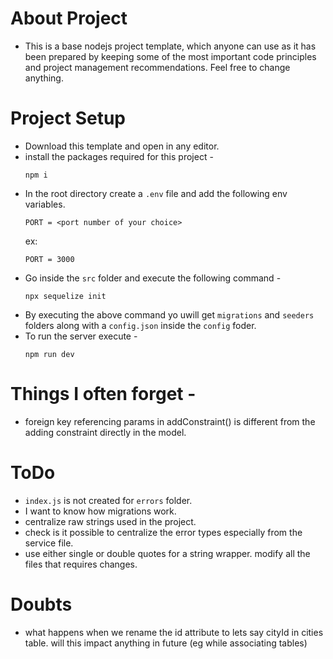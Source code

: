 # About Project
* This is a base nodejs project template, which anyone can use as it has been prepared by keeping some of the most important code principles and project management recommendations. Feel free to change anything.

# Project Setup
* Download this template and open in any editor.
* install the packages required for this project - 
    ```
    npm i 
    ```
* In the root directory create a `.env` file and add the following env variables.
    ```
    PORT = <port number of your choice>
    ```
    ex:
    ```
    PORT = 3000
    ```
* Go inside the `src` folder and execute the following command - 
    ```
    npx sequelize init
    ```
* By executing the above command yo uwill get `migrations` and `seeders` folders along with a `config.json` inside the `config` foder.
* To run the server execute - 
    ```
    npm run dev
    ```

# Things I often forget - 
* foreign key referencing params in addConstraint() is different from the adding constraint directly in the model.

# ToDo
* `index.js` is not created for `errors` folder.
* I want to know how migrations work.
* centralize raw strings used in the project.
* check is it possible to centralize the error types especially from the service file.
* use either single or double quotes for a string wrapper. modify all the files that requires changes.

# Doubts
* what happens when we rename the id attribute to lets say cityId in cities table. will this impact anything in future (eg while associating tables)